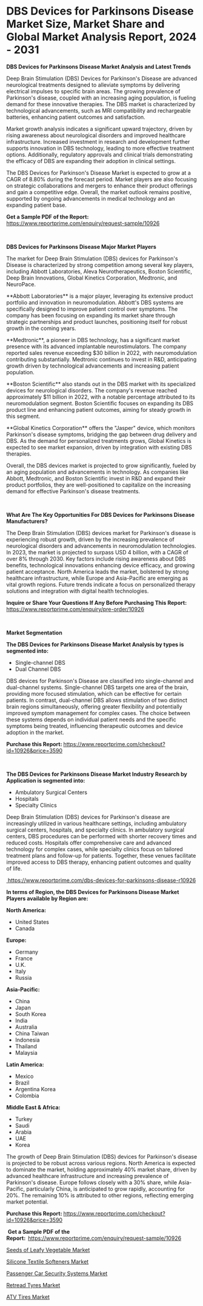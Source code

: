 <p><h1>DBS Devices for Parkinsons Disease Market Size, Market Share and Global Market Analysis Report, 2024 - 2031</h1></p><p><strong>DBS Devices for Parkinsons Disease Market Analysis and Latest Trends</strong></p>
<p><p>Deep Brain Stimulation (DBS) Devices for Parkinson's Disease are advanced neurological treatments designed to alleviate symptoms by delivering electrical impulses to specific brain areas. The growing prevalence of Parkinson's disease, coupled with an increasing aging population, is fueling demand for these innovative therapies. The DBS market is characterized by technological advancements, such as MRI compatibility and rechargeable batteries, enhancing patient outcomes and satisfaction.</p><p>Market growth analysis indicates a significant upward trajectory, driven by rising awareness about neurological disorders and improved healthcare infrastructure. Increased investment in research and development further supports innovation in DBS technology, leading to more effective treatment options. Additionally, regulatory approvals and clinical trials demonstrating the efficacy of DBS are expanding their adoption in clinical settings.</p><p>The DBS Devices for Parkinson's Disease Market is expected to grow at a CAGR of 8.80% during the forecast period. Market players are also focusing on strategic collaborations and mergers to enhance their product offerings and gain a competitive edge. Overall, the market outlook remains positive, supported by ongoing advancements in medical technology and an expanding patient base.</p></p>
<p><strong>Get a Sample PDF of the Report:&nbsp;</strong> <a href="https://www.reportprime.com/enquiry/request-sample/10926">https://www.reportprime.com/enquiry/request-sample/10926</a></p>
<p>&nbsp;</p>
<p><strong>DBS Devices for Parkinsons Disease Major Market Players</strong></p>
<p><p>The market for Deep Brain Stimulation (DBS) devices for Parkinson's Disease is characterized by strong competition among several key players, including Abbott Laboratories, Aleva Neurotherapeutics, Boston Scientific, Deep Brain Innovations, Global Kinetics Corporation, Medtronic, and NeuroPace.</p><p>**Abbott Laboratories** is a major player, leveraging its extensive product portfolio and innovation in neuromodulation. Abbott's DBS systems are specifically designed to improve patient control over symptoms. The company has been focusing on expanding its market share through strategic partnerships and product launches, positioning itself for robust growth in the coming years.</p><p>**Medtronic**, a pioneer in DBS technology, has a significant market presence with its advanced implantable neurostimulators. The company reported sales revenue exceeding $30 billion in 2022, with neuromodulation contributing substantially. Medtronic continues to invest in R&D, anticipating growth driven by technological advancements and increasing patient population.</p><p>**Boston Scientific** also stands out in the DBS market with its specialized devices for neurological disorders. The company's revenue reached approximately $11 billion in 2022, with a notable percentage attributed to its neuromodulation segment. Boston Scientific focuses on expanding its DBS product line and enhancing patient outcomes, aiming for steady growth in this segment.</p><p>**Global Kinetics Corporation** offers the "Jasper" device, which monitors Parkinson's disease symptoms, bridging the gap between drug delivery and DBS. As the demand for personalized treatments grows, Global Kinetics is expected to see market expansion, driven by integration with existing DBS therapies.</p><p>Overall, the DBS devices market is projected to grow significantly, fueled by an aging population and advancements in technology. As companies like Abbott, Medtronic, and Boston Scientific invest in R&D and expand their product portfolios, they are well-positioned to capitalize on the increasing demand for effective Parkinson's disease treatments.</p></p>
<p>&nbsp;</p>
<p><strong>What Are The Key Opportunities For DBS Devices for Parkinsons Disease Manufacturers?</strong></p>
<p><p>The Deep Brain Stimulation (DBS) devices market for Parkinson's disease is experiencing robust growth, driven by the increasing prevalence of neurological disorders and advancements in neuromodulation technologies. In 2023, the market is projected to surpass USD 4 billion, with a CAGR of over 8% through 2030. Key factors include rising awareness about DBS benefits, technological innovations enhancing device efficacy, and growing patient acceptance. North America leads the market, bolstered by strong healthcare infrastructure, while Europe and Asia-Pacific are emerging as vital growth regions. Future trends indicate a focus on personalized therapy solutions and integration with digital health technologies.</p></p>
<p><strong>Inquire or Share Your Questions If Any Before Purchasing This Report:</strong> <a href="https://www.reportprime.com/enquiry/pre-order/10926">https://www.reportprime.com/enquiry/pre-order/10926</a></p>
<p>&nbsp;</p>
<p><strong>Market Segmentation</strong></p>
<p><strong>The DBS Devices for Parkinsons Disease Market Analysis by types is segmented into:</strong></p>
<p><ul><li>Single-channel DBS</li><li>Dual Channel DBS</li></ul></p>
<p><p>DBS devices for Parkinson's Disease are classified into single-channel and dual-channel systems. Single-channel DBS targets one area of the brain, providing more focused stimulation, which can be effective for certain patients. In contrast, dual-channel DBS allows stimulation of two distinct brain regions simultaneously, offering greater flexibility and potentially improved symptom management for complex cases. The choice between these systems depends on individual patient needs and the specific symptoms being treated, influencing therapeutic outcomes and device adoption in the market.</p></p>
<p><strong>Purchase this Report:&nbsp;</strong><a href="https://www.reportprime.com/checkout?id=10926&price=3590">https://www.reportprime.com/checkout?id=10926&price=3590</a></p>
<p>&nbsp;</p>
<p><strong>The DBS Devices for Parkinsons Disease Market Industry Research by Application is segmented into:</strong></p>
<p><ul><li>Ambulatory Surgical Centers</li><li>Hospitals</li><li>Specialty Clinics</li></ul></p>
<p><p>Deep Brain Stimulation (DBS) devices for Parkinson's disease are increasingly utilized in various healthcare settings, including ambulatory surgical centers, hospitals, and specialty clinics. In ambulatory surgical centers, DBS procedures can be performed with shorter recovery times and reduced costs. Hospitals offer comprehensive care and advanced technology for complex cases, while specialty clinics focus on tailored treatment plans and follow-up for patients. Together, these venues facilitate improved access to DBS therapy, enhancing patient outcomes and quality of life.</p></p>
<p><a href="https://www.reportprime.com/dbs-devices-for-parkinsons-disease-r10926">&nbsp;https://www.reportprime.com/dbs-devices-for-parkinsons-disease-r10926</a></p>
<p><strong>In terms of Region, the DBS Devices for Parkinsons Disease Market Players available by Region are:</strong></p>
<p>
    <p> <strong> North America: </strong>
        <ul>
            <li>United States</li>
            <li>Canada</li>
        </ul>
        </p> 
    <p> <strong> Europe: </strong>
        <ul>
            <li>Germany</li>
            <li>France</li>
            <li>U.K.</li>
            <li>Italy</li>
            <li>Russia</li>
        </ul>
        </p> 
    <p> <strong> Asia-Pacific: </strong>
        <ul>
            <li>China</li>
            <li>Japan</li>
            <li>South Korea</li>
            <li>India</li>
            <li>Australia</li>
            <li>China Taiwan</li>
            <li>Indonesia</li>
            <li>Thailand</li>
            <li>Malaysia</li>
        </ul>
        </p> 
    <p> <strong> Latin America: </strong>
        <ul>
            <li>Mexico</li>
            <li>Brazil</li>
            <li>Argentina Korea</li>
            <li>Colombia</li>
        </ul>
        </p> 
    <p> <strong> Middle East & Africa: </strong>
        <ul>
            <li>Turkey</li>
            <li>Saudi</li>
            <li>Arabia</li>
            <li>UAE</li>
            <li>Korea</li>
        </ul>
    </p>
    </p>
<p><p>The growth of Deep Brain Stimulation (DBS) devices for Parkinson's disease is projected to be robust across various regions. North America is expected to dominate the market, holding approximately 40% market share, driven by advanced healthcare infrastructure and increasing prevalence of Parkinson's disease. Europe follows closely with a 30% share, while Asia-Pacific, particularly China, is anticipated to grow rapidly, accounting for 20%. The remaining 10% is attributed to other regions, reflecting emerging market potential.</p></p>
<p><strong>Purchase this Report: </strong><a href="https://www.reportprime.com/checkout?id=10926&price=3590">https://www.reportprime.com/checkout?id=10926&price=3590</a></p>
<p>&nbsp;<strong>Get a Sample PDF of the Report:&nbsp;&nbsp;</strong><a href="https://www.reportprime.com/enquiry/request-sample/10926">https://www.reportprime.com/enquiry/request-sample/10926</a></p>
<p><strong></strong></p>
<p><p><a href="https://medium.com/@luke.russell779/the-seeds-of-leafy-vegetable-market-has-witnessed-significant-growth-in-recent-years-and-this-28544fcfb74b">Seeds of Leafy Vegetable Market</a></p><p><a href="https://www.linkedin.com/pulse/global-silicone-textile-softeners-market-trends-analysis-rvahe?trackingId=Td%2FosWjERJGF9SLX8aSwog%3D%3D">Silicone Textile Softeners Market</a></p><p><a href="https://www.linkedin.com/pulse/role-passenger-car-security-systems-market-applications-oemaftermarket-suisc?trackingId=6X2D7zUJShSHXFPKYXPG9Q%3D%3D">Passenger Car Security Systems Market</a></p><p><a href="https://issuu.com/reportprime-2/docs/retread-tyres-market-size-2030.pptx_78f89b23443429">Retread Tyres Market</a></p><p><a href="https://issuu.com/reportprime-2/docs/atv-tires-market-size-2030.pptx_3caccf6dc46776">ATV Tires Market</a></p></p>